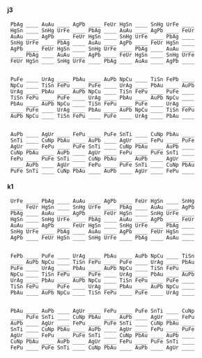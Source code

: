 #### j3 

     PbAg ____ AuAu ____ AgPb ____ FeUr HgSn ____ SnHg UrFe ____ 
     HgSn ____ SnHg UrFe ____ PbAg ____ AuAu ____ AgPb ____ FeUr 
     AuAu ____ AgPb ____ FeUr HgSn ____ SnHg UrFe ____ PbAg ____ 
     SnHg UrFe ____ PbAg ____ AuAu ____ AgPb ____ FeUr HgSn ____ 
     AgPb ____ FeUr HgSn ____ SnHg UrFe ____ PbAg ____ AuAu ____ 
     ____ PbAg ____ AuAu ____ AgPb ____ FeUr HgSn ____ SnHg UrFe 
     FeUr HgSn ____ SnHg UrFe ____ PbAg ____ AuAu ____ AgPb ____ 


     PuFe ____ UrAg ____ PbAu ____ AuPb NpCu ____ TiSn FePb ____ 
     NpCu ____ TiSn FePu ____ PuFe ____ UrAg ____ PbAu ____ AuPb 
     UrAg ____ PbAu ____ AuPb NpCu ____ TiSn FePu ____ PuFe ____ 
     TiSn FePu ____ PuFe ____ UrAg ____ PbAu ____ AuPb NpCu ____ 
     PbAu ____ AuPb NpCu ____ TiSn FePu ____ PuFe ____ UrAg ____ 
     ____ PuFe ____ UrAg ____ PbAu ____ AuPb NpCu ____ TiSn FePu 
     AuPb NpCu ____ TiSn FePu ____ PuFe ____ UrAg ____ PbAu ____ 


     AuPb ____ AgUr ____ FePu ____ PuFe SnTi ____ CuNp PbAu ____ 
     SnTi ____ CuNp PbAu ____ AuPb ____ AgUr ____ FePu ____ PuFe 
     AgUr ____ FePu ____ PuFe SnTi ____ CuNp PbAu ____ AuPb ____ 
     CuNp PbAu ____ AuPb ____ AgUr ____ FePu ____ PuFe SnTi ____ 
     FePu ____ PuFe SnTi ____ CuNp PbAu ____ AuPb ____ AgUr ____ 
     ____ AuPb ____ AgUr ____ FePu ____ PuFe SnTi ____ CuNp PbAu 
     PuFe SnTi ____ CuNp PbAu ____ AuPb ____ AgUr ____ FePu ____ 


#### k1 

     UrFe ____ PbAg ____ AuAu ____ AgPb ____ FeUr HgSn ____ SnHg 
     ____ FeUr HgSn ____ SnHg UrFe ____ PbAg ____ AuAu ____ AgPb 
     PbAg ____ AuAu ____ AgPb ____ FeUr HgSn ____ SnHg UrFe ____ 
     HgSn ____ SnHg UrFe ____ PbAg ____ AuAu ____ AgPb ____ FeUr 
     AuAu ____ AgPb ____ FeUr HgSn ____ SnHg UrFe ____ PbAg ____ 
     SnHg UrFe ____ PbAg ____ AuAu ____ AgPb ____ FeUr HgSn ____ 
     AgPb ____ FeUr HgSn ____ SnHg UrFe ____ PbAg ____ AuAu ____ 


     FePb ____ PuFe ____ UrAg ____ PbAu ____ AuPb NpCu ____ TiSn 
     ____ AuPb NpCu ____ TiSn FePu ____ PuFe ____ UrAg ____ PbAu 
     PuFe ____ UrAg ____ PbAu ____ AuPb NpCu ____ TiSn FePu ____ 
     NpCu ____ TiSn FePu ____ PuFe ____ UrAg ____ PbAu ____ AuPb 
     UrAg ____ PbAu ____ AuPb NpCu ____ TiSn FePu ____ PuFe ____ 
     TiSn FePu ____ PuFe ____ UrAg ____ PbAu ____ AuPb NpCu ____ 
     PbAu ____ AuPb NpCu ____ TiSn FePu ____ PuFe ____ UrAg ____ 


     PbAu ____ AuPb ____ AgUr ____ FePu ____ PuFe SnTi ____ CuNp 
     ____ PuFe SnTi ____ CuNp PbAu ____ AuPb ____ AgUr ____ FePu 
     AuPb ____ AgUr ____ FePu ____ PuFe SnTi ____ CuNp PbAu ____ 
     SnTi ____ CuNp PbAu ____ AuPb ____ AgUr ____ FePu ____ PuFe 
     AgUr ____ FePu ____ PuFe SnTi ____ CuNp PbAu ____ AuPb ____ 
     CuNp PbAu ____ AuPb ____ AgUr ____ FePu ____ PuFe SnTi ____ 
     FePu ____ PuFe SnTi ____ CuNp PbAu ____ AuPb ____ AgUr ____ 

